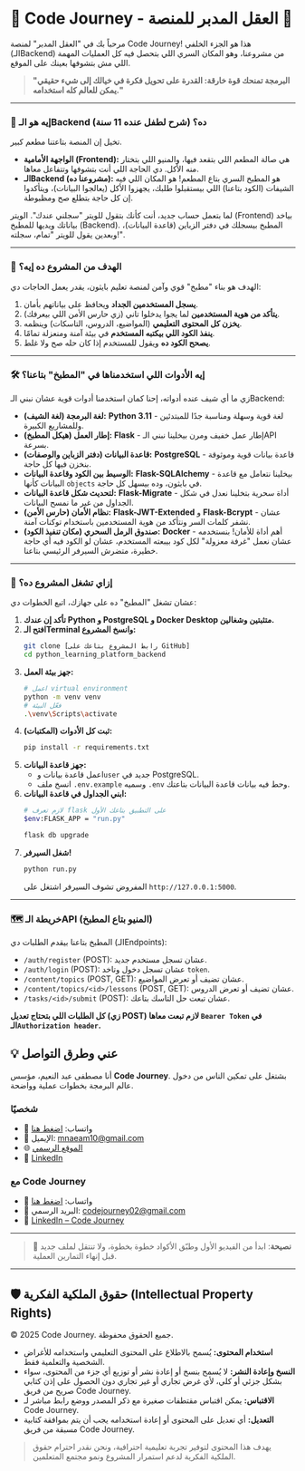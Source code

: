 # 🚀 Code Journey - العقل المدبر للمنصة 🧠

مرحباً بك في "العقل المدبر" لمنصة Code Journey! هذا هو الجزء الخلفي (الـBackend) من مشروعنا، وهو المكان السري اللي بتحصل فيه كل العمليات المهمة اللي مش بتشوفها بعينك على الموقع.

> **"البرمجة تمنحك قوة خارقة: القدرة على تحويل فكرة في خيالك إلى شيء حقيقي يمكن للعالم كله استخدامه."**

---

### 🤔 إيه هو الـBackend ده؟ (شرح لطفل عنده 11 سنة)

تخيل إن المنصة بتاعتنا مطعم كبير.

*   **الواجهة الأمامية (Frontend):** هي صالة المطعم اللي بتقعد فيها، والمنيو اللي بتختار منه الأكل. دي الحاجة اللي أنت بتشوفها وتتفاعل معاها.
*   **الـBackend (مشروعنا ده):** هو المطبخ السري بتاع المطعم! هو المكان اللي فيه الشيفات (الكود بتاعنا) اللي بيستقبلوا طلبك، يجهزوا الأكل (يعالجوا البيانات)، ويتأكدوا إن كل حاجة بتطلع صح ومظبوطة.

لما بتعمل حساب جديد، أنت كأنك بتقول للويتر "سجلني عندك". الويتر (Frontend) بياخد بياناتك ويديها للمطبخ (Backend). المطبخ بيسجلك في دفتر الزباين (قاعدة البيانات)، وبعدين يقول للويتر "تمام، سجلته!".

---

### 🎯 الهدف من المشروع ده إيه؟

الهدف هو بناء "مطبخ" قوي وآمن لمنصة تعليم بايثون، يقدر يعمل الحاجات دي:

1.  **يسجل المستخدمين الجداد** ويحافظ على بياناتهم بأمان.
2.  **يتأكد من هوية المستخدمين** لما يجوا يدخلوا تاني (زي حارس الأمن اللي بيعرفك).
3.  **يخزن كل المحتوى التعليمي** (المواضيع، الدروس، التاسكات) وينظمه.
4.  **ينفذ الكود اللي بيكتبه المستخدم** في بيئة آمنة ومنعزلة تمامًا.
5.  **يصحح الكود ده** ويقول للمستخدم إذا كان حله صح ولا غلط.

---

### 🛠️ إيه الأدوات اللي استخدمناها في "المطبخ" بتاعنا؟

زي ما أي شيف عنده أدواته، إحنا كمان استخدمنا أدوات قوية عشان نبني الـBackend:

*   **لغة البرمجة (لغة الشيف):** **Python 3.11** - لغة قوية وسهلة ومناسبة جدًا للمبتدئين وللمشاريع الكبيرة.
*   **إطار العمل (هيكل المطبخ):** **Flask** - إطار عمل خفيف ومرن بيخلينا نبني الـAPI بسرعة.
*   **قاعدة البيانات (دفتر الزباين والوصفات):** **PostgreSQL** - قاعدة بيانات قوية وموثوقة بنخزن فيها كل حاجة.
*   **الوسيط بين الكود وقاعدة البيانات:** **Flask-SQLAlchemy** - بيخلينا نتعامل مع قاعدة البيانات كأنها `objects` في بايثون، وده بيسهل كل حاجة.
*   **لتحديث شكل قاعدة البيانات:** **Flask-Migrate** - أداة سحرية بتخلينا نعدل في شكل الجداول من غير ما نمسح البيانات.
*   **نظام الأمان (حارس الأمن):** **Flask-JWT-Extended** و **Flask-Bcrypt** - عشان نشفر كلمات السر ونتأكد من هوية المستخدمين باستخدام توكنات آمنة.
*   **صندوق الرمل السحري (مكان تنفيذ الكود):** **Docker** - أهم أداة للأمان! بنستخدمه عشان نعمل "غرفة معزولة" لكل كود بيبعته المستخدم، عشان لو الكود فيه أي حاجة خطيرة، متضرش السيرفر الرئيسي بتاعنا.

---

### 🚀 إزاي تشغل المشروع ده؟

عشان تشغل "المطبخ" ده على جهازك، اتبع الخطوات دي:

1.  **تأكد إن عندك Python و PostgreSQL و Docker Desktop متثبتين وشغالين.**
2.  **افتح الـTerminal وانسخ المشروع:**
    ```bash
    git clone [رابط المشروع بتاعك على GitHub]
    cd python_learning_platform_backend
    ```
3.  **جهز بيئة العمل:**
    ```bash
    # اعمل virtual environment
    python -m venv venv
    # فعّل البيئة
    .\venv\Scripts\activate
    ```
4.  **ثبت كل الأدوات (المكتبات):**
    ```bash
    pip install -r requirements.txt
    ```
5.  **جهز قاعدة البيانات:**
    *   اعمل قاعدة بيانات و`user` جديد في PostgreSQL.
    *   انسخ ملف `.env.example` وسميه `.env` وحط فيه بيانات قاعدة البيانات بتاعتك.
6.  **ابني الجداول في قاعدة البيانات:**
    ```bash
    # لازم تعرف flask على التطبيق بتاعك الأول
    $env:FLASK_APP = "run.py" 
    
    flask db upgrade
    ```
7.  **شغل السيرفر!**
    ```bash
    python run.py
    ```
    المفروض تشوف السيرفر اشتغل على `http://127.0.0.1:5000`.

---

### 🗺️ خريطة الـAPI (المنيو بتاع المطبخ)

المطبخ بتاعنا بيقدم الطلبات دي (الـEndpoints):

*   `/auth/register` (POST): عشان تسجل مستخدم جديد.
*   `/auth/login` (POST): عشان تسجل دخول وتاخد `token`.
*   `/content/topics` (POST, GET): عشان تضيف أو تعرض المواضيع.
*   `/content/topics/<id>/lessons` (POST, GET): عشان تضيف أو تعرض الدروس.
*   `/tasks/<id>/submit` (POST): عشان تبعت حل التاسك بتاعك.

**كل الطلبات اللي بتحتاج تعديل (زي POST) لازم تبعت معاها `Bearer Token` في الـ`Authorization header`.**



## 💡 عني وطرق التواصل


أنا مصطفى عبد النعيم، مؤسس **Code Journey**.
بشتغل على تمكين الناس من دخول عالم البرمجة بخطوات عملية وواضحة.


### شخصيًا
- 💬 واتساب: [اضغط هنا](https://wa.me/201114938410)
- 📧 الإيميل: mnaeam10@gmail.com  
- 🌐 [الموقع الرسمي](https://mostafa-naeam-web.vercel.app/)  
- 💼 [LinkedIn](https://www.linkedin.com/in/mostafa-naeam/)

### مع Code Journey
- 💬 واتساب: [اضغط هنا](https://wa.me/201555303227)
- 📩 البريد الرسمي: codejourney02@gmail.com  
- 💼 [LinkedIn – Code Journey](https://www.linkedin.com/company/code-journey25/)

---

> 🚀 **نصيحة**: ابدأ من الفيديو الأول وطبّق الأكواد خطوة بخطوة، ولا تنتقل لملف جديد قبل إنهاء التمارين العملية.
---

## 🛡 حقوق الملكية الفكرية (Intellectual Property Rights)

© 2025 Code Journey. جميع الحقوق محفوظة.  

- **استخدام المحتوى:** يُسمح بالاطلاع على المحتوى التعليمي واستخدامه للأغراض الشخصية والتعلمية فقط.  
- **النسخ وإعادة النشر:** لا يُسمح بنسخ أو إعادة نشر أو توزيع أي جزء من المحتوى، سواء بشكل جزئي أو كلي، لأي غرض تجاري أو غير تجاري دون الحصول على إذن كتابي صريح من فريق Code Journey.  
- **الاقتباس:** يمكن اقتباس مقتطفات صغيرة مع ذكر المصدر ووضع رابط مباشر لـ Code Journey.  
- **التعديل:** أي تعديل على المحتوى أو إعادة استخدامه يجب أن يتم بموافقة كتابية مسبقة من فريق Code Journey.  

> يهدف هذا المحتوى لتوفير تجربة تعليمية احترافية، ونحن نقدر احترام حقوق الملكية الفكرية لدعم استمرار المشروع ونمو مجتمع المتعلمين.
